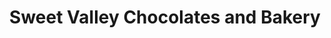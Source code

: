 ---
title: "Sweet Valley Chocolates and Bakery"
url: /owego/sweet-valley-chocolates-and-bakery/
shop: Bäckerei
---
